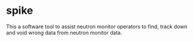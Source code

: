 spike
=====

This a software tool to assist neutron monitor operators to find, track down and
void wrong data from neutron monitor data.
